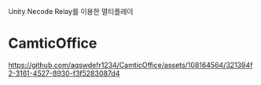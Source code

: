 Unity Necode Relay를 이용한 멀티플레이
# CamticOffice

https://github.com/aqswdefr1234/CamticOffice/assets/108164564/321394f2-3161-4527-8930-f3f5283087d4
